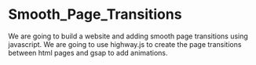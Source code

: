 # Smooth_Page_Transitions
We are going to build a website and adding smooth page transitions using javascript. We are going to use highway.js to create the page transitions between html pages and gsap to add animations.
